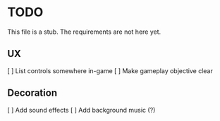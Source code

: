# TODO

This file is a stub.
The requirements are not here yet.

## UX

[ ] List controls somewhere in-game
[ ] Make gameplay objective clear

## Decoration

[ ] Add sound effects
[ ] Add background music (?)
